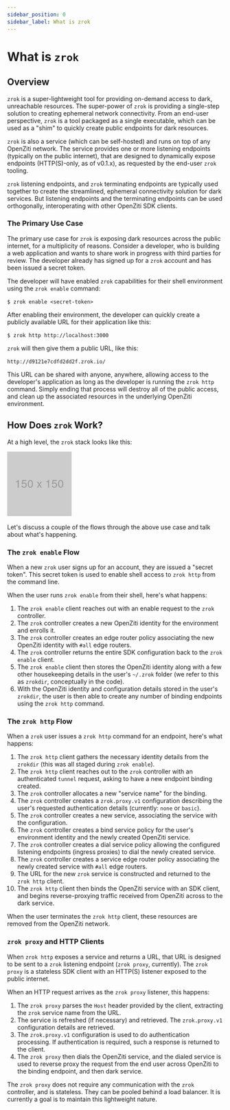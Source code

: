 ```yaml
---
sidebar_position: 0
sidebar_label: What is zrok
---
```

# What is `zrok`

## Overview

`zrok` is a super-lightweight tool for providing on-demand access to dark, unreachable resources. 
The super-power of `zrok` is providing a single-step solution to creating ephemeral network connectivity. From an end-user perspective, `zrok` is a tool packaged as a single executable, which can be used as a "shim" to quickly create public endpoints for dark resources.

`zrok` is also a service (which can be self-hosted) and runs on top of any OpenZiti network. The service provides one or more listening endpoints (typically on the public internet), that are designed to dynamically expose endpoints (HTTP(S)-only, as of v0.1.x), as requested by the end-user `zrok` tooling.

`zrok` listening endpoints, and `zrok` terminating endpoints are typically used together to create the streamlined, ephemeral connectivity solution for dark services. But listening endpoints and the terminating endpoints can be used orthogonally, interoperating with other OpenZiti SDK clients.

### The Primary Use Case

The primary use case for `zrok` is exposing dark resources across the public internet, for a multiplicity of reasons. Consider a developer, who is building a web application and wants to share work in progress with third parties for review. The developer already has signed up for a `zrok` account and has been issued a secret token.

The developer will have enabled `zrok` capabilities for their shell environment using the `zrok enable` command:

```
$ zrok enable <secret-token>
```

After enabling their environment, the developer can quickly create a publicly available URL for their application like this:

```
$ zrok http http://localhost:3000
```

`zrok` will then give them a public URL, like this:

```
http://d9121e7cdfd2dd2f.zrok.io/
```

This URL can be shared with anyone, anywhere, allowing access to the developer's application as long as the developer is running the `zrok http` command. Simply ending that process will destroy all of the public access, and clean up the associated resources in the underlying OpenZiti environment.

## How Does `zrok` Work?

At a high level, the `zrok` stack looks like this:

![zrok v0.1 overview](images/zrok_v0.1_overview.png)

Let's discuss a couple of the flows through the above use case and talk about what's happening.


### The `zrok enable` Flow

When a new `zrok` user signs up for an account, they are issued a "secret token". This secret token is used to enable shell access to `zrok http` from the command line.

When the user runs `zrok enable` from their shell, here's what happens:

1. The `zrok enable` client reaches out with an enable request to the `zrok` controller.
2. The `zrok` controller creates a new OpenZiti identity for the environment and enrolls it.
3. The `zrok` controller creates an edge router policy associating the new OpenZiti identity with `#all` edge routers.
4. The `zrok` controller returns the entire SDK configuration back to the `zrok enable` client.
5. The `zrok enable` client then stores the OpenZiti identity along with a few other housekeeping details in the user's `~/.zrok` folder (we refer to this as `zrokdir`, conceptually in the code).
6. With the OpenZiti identity and configuration details stored in the user's `zrokdir`, the user is then able to create any number of binding endpoints using the `zrok http` command.


### The `zrok http` Flow

When a `zrok` user issues a `zrok http` command for an endpoint, here's what happens:

1. The `zrok http` client gathers the necessary identity details from the `zrokdir` (this was all staged during `zrok enable`).
2. The `zrok http` client reaches out to the `zrok` controller with an authenticated `tunnel` request, asking to have a new endpoint binding created.
3. The `zrok` controller allocates a new "service name" for the binding.
4. The `zrok` controller creates a `zrok.proxy.v1` configuration describing the user's requested authentication details (currently: `none` or `basic`).
5. The `zrok` controller creates a new service, associating the service with the configuration.
6. The `zrok` controller creates a bind service policy for the user's environment identity and the newly created OpenZiti service.
7. The `zrok` controller creates a dial service policy allowing the configured listening endpoints (ingress proxies) to dial the newly created service.
8. The `zrok` controller creates a service edge router policy associating the newly created service with `#all` edge routers.
9. The URL for the new `zrok` service is constructed and returned to the `zrok http` client.
10. The `zrok http` client then binds the OpenZiti service with an SDK client, and begins reverse-proxying traffic received from OpenZiti across to the dark service.

When the user terminates the `zrok http` client, these resources are removed from the OpenZiti network.


### `zrok proxy` and HTTP Clients

When `zrok http` exposes a service and returns a URL, that URL is designed to be sent to a `zrok` listening endpoint (`zrok proxy`, currently). The `zrok proxy` is a stateless SDK client with an HTTP(S) listener exposed to the public internet.

When an HTTP request arrives as the `zrok proxy` listener, this happens:

1. The `zrok proxy` parses the `Host` header provided by the client, extracting the `zrok` service name from the URL.
2. The service is refreshed (if necessary) and retrieved. The `zrok.proxy.v1` configuration details are retrieved.
3. The `zrok.proxy.v1` configuration is used to do authentication processing. If authentication is required, such a response is returned to the client.
4. The `zrok proxy` then dials the OpenZiti service, and the dialed service is used to reverse proxy the request from the end user across OpenZiti to the binding endpoint, and then dark service.

The `zrok proxy` does not require any communication with the `zrok` controller, and is stateless. They can be pooled behind a load balancer. It is currently a goal is to maintain this lightweight nature.